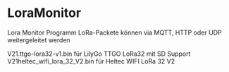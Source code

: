 # LoraMonitor
Lora Monitor Programm
LoRa-Packete können via MQTT, HTTP oder UDP weitergeleitet werden

V21.ttgo-lora32-v1.bin für LilyGo TTGO LoRa32 mit SD Support   
V21heltec_wifi_lora_32_V2.bin für Heltec WIFI LoRa 32 V2 
